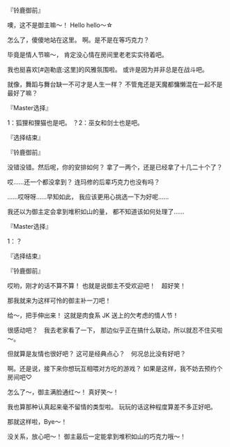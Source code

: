 『铃鹿御前』

噢，这不是御主嘛～！
Hello hello～☆

怎么了，傻傻地站在这里。
啊。是不是在等巧克力？

毕竟是情人节嘛～，
肯定没心情在房间里老老实实待着吧。

我也挺喜欢[#迦勒底:这里]的风雅氛围啦。
或许是因为并非总是在战斗吧。

就像，舞蹈与舞台缺一不可才是人生一样？
不管鬼还是天魔都慵懒混在一起不是最好了嘛？

『Master选择』

1：狐狸和狸猫也是吧。
？2：巫女和剑士也是吧。

『选择结束』

『铃鹿御前』

没错没错。然后呢，你的安排如何？
拿了一两个，还是已经拿了十几二十个了？

哎……还一个都没拿到？
连玛修的后辈巧克力也没有吗？

……哎呀呀……早知如此，
我应该更用心挑选一下为好呢……

我还以为御主定会拿到堆积如山的量，
都不知道该如何处理了……

『Master选择』

1：？

『选择结束』

『铃鹿御前』

哎哟，刚才的话不算不算！
也就是说御主不受欢迎吧！　超好笑！

那我就来为这样可怜的御主补一刀吧！

给～，把手伸出来！
这就是肉食系 JK 送上的欠考虑的情人节！

很感动吧？　我去老家看了一下，
那边似乎正在搞什么联动，所以就忍不住买啦～。

但就算是友情也很好吧？
这可是经典点心？　何况总比没有好吧？

啊。还是说，接下来你想玩互相喂对方吃的游戏？
如果是这样，我不妨去预约个房间吧♡

怎么了～，御主满脸通红～！
真好笑～！

我也算那种认真起来毫不留情的类型啦。
玩玩的话这种程度算差不多正好吧。

那就这样啦，Bye～！

没关系，放心吧～！
御主最后一定能拿到堆积如山的巧克力哦～！

